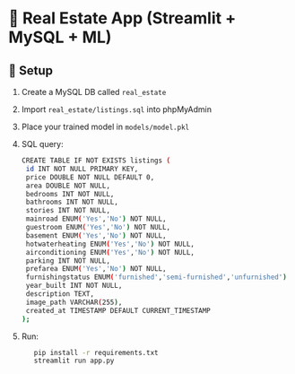 # 🏡 Real Estate App (Streamlit + MySQL + ML)

## 🚀 Setup
1. Create a MySQL DB called `real_estate`
2. Import `real_estate/listings.sql` into phpMyAdmin
3. Place your trained model in `models/model.pkl`

4. SQL query:

   ```bash
   CREATE TABLE IF NOT EXISTS listings (
    id INT NOT NULL PRIMARY KEY,
    price DOUBLE NOT NULL DEFAULT 0,
    area DOUBLE NOT NULL,
    bedrooms INT NOT NULL,
    bathrooms INT NOT NULL,
    stories INT NOT NULL,
    mainroad ENUM('Yes','No') NOT NULL,
    guestroom ENUM('Yes','No') NOT NULL,
    basement ENUM('Yes','No') NOT NULL,
    hotwaterheating ENUM('Yes','No') NOT NULL,
    airconditioning ENUM('Yes','No') NOT NULL,
    parking INT NOT NULL,
    prefarea ENUM('Yes','No') NOT NULL,
    furnishingstatus ENUM('furnished','semi-furnished','unfurnished') NOT NULL,
    year_built INT NOT NULL,
    description TEXT,
    image_path VARCHAR(255),
    created_at TIMESTAMP DEFAULT CURRENT_TIMESTAMP
   );

5. Run:

   ```bash
      pip install -r requirements.txt
      streamlit run app.py